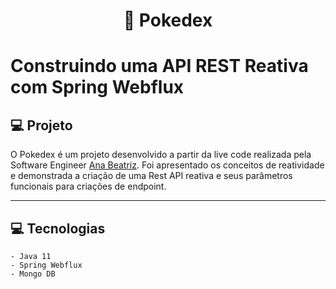 <h1 align="center">
  🚀 Pokedex
</h1>

# Construindo uma API REST Reativa com Spring Webflux

## 💻 Projeto

O Pokedex é um projeto desenvolvido a partir da live code realizada pela Software Engineer [Ana Beatriz](https://github.com/anabneri). 
Foi apresentado os conceitos de reatividade e demonstrada a criação de uma Rest API reativa e seus parâmetros funcionais para criações de endpoint.


---

## 💻 Tecnologias

    - Java 11
    - Spring Webflux
    - Mongo DB
